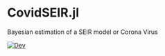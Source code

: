 # CovidSEIR.jl

Bayesian estimation of a SEIR model or Corona Virus

[![Dev](https://img.shields.io/badge/docs-dev-blue.svg)](https://schrimpf.github.io/CovidSEIR.jl)

<!-- [![Stable](https://img.shields.io/badge/docs-stable-blue.svg)](https://schrimpf.github.io/CovidSEIR.jl/stable) -->

